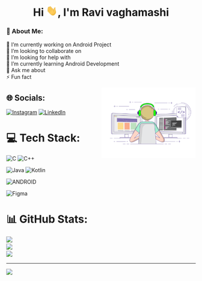                                                 
<h1 align="center">Hi <img src="https://raw.githubusercontent.com/ABSphreak/ABSphreak/master/gifs/Hi.gif" width="30px">, I'm Ravi vaghamashi </h1><h3 

# 💫 About Me:

🔭 I’m currently working on Android Project<br>👯 I’m looking to collaborate on<br>🤝 I’m looking for help with<br>🌱 I’m currently learning Android Development<br>💬 Ask me about<br>⚡ Fun fact
<!-- <img align="right" alt="Coding" width="250" src="https://lh3.googleusercontent.com/a/AAcHTtdiicY73pbOvgqVWtnuMvx-3Q_nI0rr9AOmMWHM=s96-c-rg-br100"> -->

<img align="right" alt="Coding" width="250" src="https://raw.githubusercontent.com/devSouvik/devSouvik/master/gif3.gif">

## 🌐 Socials:
[![Instagram](https://img.shields.io/badge/Instagram-%23E4405F.svg?logo=Instagram&logoColor=white)](https://instagram.com/_vaghamashi_) [![LinkedIn](https://img.shields.io/badge/LinkedIn-%230077B5.svg?logo=linkedin&logoColor=white)](https://linkedin.com/in/vaghamashi-ravi-74824a272/) 

# 💻 Tech Stack:
![C](https://img.shields.io/badge/c-%2300599C.svg?style=for-the-badge&logo=c&logoColor=white)
![C++](https://img.shields.io/badge/c++-%2300599C.svg?style=for-the-badge&logo=c%2B%2B&logoColor=white)


![Java](https://img.shields.io/badge/java-%23ED8B00.svg?style=for-the-badge&logo=java&logoColor=white)
![Kotlin](https://img.shields.io/badge/kotlin-%230095D5.svg?style=for-the-badge&logo=kotlin&logoColor=white) 


![ANDROID](https://img.shields.io/badge/android-%2320232a.svg?style=for-the-badge&logo=android&logoColor=%a4c639) 


![Figma](https://img.shields.io/badge/figma-%23F24E1E.svg?style=for-the-badge&logo=figma&logoColor=white)
# 📊 GitHub Stats:
![](https://github-readme-stats.vercel.app/api?username=vaghamashi&theme=dark&hide_border=false&include_all_commits=true&count_private=true)<br/>
![](https://github-readme-streak-stats.herokuapp.com/?user=vaghamashi&theme=dark&hide_border=false)<br/>
![](https://github-readme-stats.vercel.app/api/top-langs/?username=vaghamashi&theme=dark&hide_border=false&include_all_commits=true&count_private=true&layout=compact)



---
[![](https://visitcount.itsvg.in/api?id=vaghamashi&icon=0&color=0)](https://visitcount.itsvg.in)


<!-- Proudly created with GPRM ( https://gprm.itsvg.in ) -->
